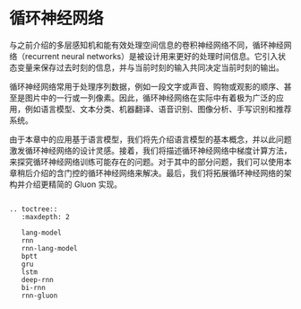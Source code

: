 # 循环神经网络

与之前介绍的多层感知机和能有效处理空间信息的卷积神经网络不同，循环神经网络（recurrent neural networks）是被设计用来更好的处理时间信息。它引入状态变量来保存过去时刻的信息，并与当前时刻的输入共同决定当前时刻的输出。

循环神经网络常用于处理序列数据，例如一段文字或声音、购物或观影的顺序、甚至是图片中的一行或一列像素。因此，循环神经网络在实际中有着极为广泛的应用，例如语言模型、文本分类、机器翻译、语音识别、图像分析、手写识别和推荐系统。

由于本章中的应用基于语言模型，我们将先介绍语言模型的基本概念，并以此问题激发循环神经网络的设计灵感。接着，我们将描述循环神经网络中梯度计算方法，来探究循环神经网络训练可能存在的问题。对于其中的部分问题，我们可以使用本章稍后介绍的含门控的循环神经网络来解决。最后，我们将拓展循环神经网络的架构并介绍更精简的 Gluon 实现。

```eval_rst

.. toctree::
   :maxdepth: 2

   lang-model
   rnn
   rnn-lang-model
   bptt
   gru
   lstm
   deep-rnn
   bi-rnn
   rnn-gluon
```
